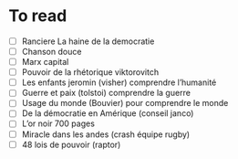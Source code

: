 # To read

- [ ] Ranciere La haine de la democratie
- [ ] Chanson douce
- [ ] Marx capital
- [ ] Pouvoir de la rhétorique viktorovitch
- [ ] Les enfants jeromin (visher) comprendre l’humanité
- [ ] Guerre et paix (tolstoi) comprendre la guerre
- [ ] Usage du monde (Bouvier) pour comprendre le monde
- [ ] De la démocratie en Amérique (conseil janco)
- [ ] L’or noir 700 pages
- [ ] Miracle dans les andes (crash équipe rugby)
- [ ] 48 lois de pouvoir (raptor)
